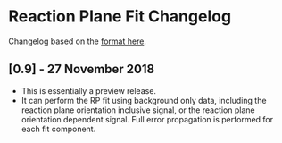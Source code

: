 # Reaction Plane Fit Changelog

Changelog based on the [format here](https://keepachangelog.com/en/1.0.0/).

## [0.9] - 27 November 2018

- This is essentially a preview release.
- It can perform the RP fit using background only data, including the reaction plane orientation inclusive
  signal, or the reaction plane orientation dependent signal. Full error propagation is performed for each
  fit component.

